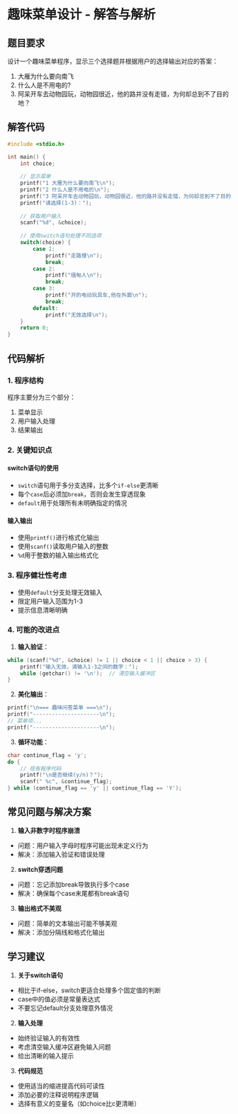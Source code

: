 # 趣味菜单设计 - 解答与解析

## 题目要求
设计一个趣味菜单程序，显示三个选择题并根据用户的选择输出对应的答案：
1. 大雁为什么要向南飞 
2. 什么人是不用电的? 
3. 阿呆开车去动物园玩，动物园很近，他的路并没有走错，为何却总到不了目的地？

## 解答代码
```c
#include <stdio.h>

int main() {
    int choice;
    
    // 显示菜单
    printf("1 大雁为什么要向南飞\n");
    printf("2 什么人是不用电的\n");
    printf("3 阿呆开车去动物园玩，动物园很近，他的路并没有走错，为何却总到不了目的地？\n");
    printf("请选择(1-3)：");
    
    // 获取用户输入
    scanf("%d", &choice);
    
    // 使用switch语句处理不同选项
    switch(choice) {
        case 1:
            printf("走路慢\n");
            break;
        case 2:
            printf("缅甸人\n");
            break;
        case 3:
            printf("开的电动玩具车,他在外面\n");
            break;
        default:
            printf("无效选择\n");
    }
    return 0;
}
```

## 代码解析

### 1. 程序结构
程序主要分为三个部分：
1. 菜单显示
2. 用户输入处理
3. 结果输出

### 2. 关键知识点

#### switch语句的使用
- `switch`语句用于多分支选择，比多个`if-else`更清晰
- 每个`case`后必须加`break`，否则会发生穿透现象
- `default`用于处理所有未明确指定的情况

#### 输入输出
- 使用`printf()`进行格式化输出
- 使用`scanf()`读取用户输入的整数
- `%d`用于整数的输入输出格式化

### 3. 程序健壮性考虑
- 使用`default`分支处理无效输入
- 限定用户输入范围为1-3
- 提示信息清晰明确

### 4. 可能的改进点
1. **输入验证**：
```c
while (scanf("%d", &choice) != 1 || choice < 1 || choice > 3) {
    printf("输入无效，请输入1-3之间的数字：");
    while (getchar() != '\n');  // 清空输入缓冲区
}
```

2. **美化输出**：
```c
printf("\n=== 趣味问答菜单 ===\n");
printf("---------------------\n");
// 菜单项...
printf("---------------------\n");
```

3. **循环功能**：
```c
char continue_flag = 'y';
do {
    // 现有程序代码
    printf("\n是否继续(y/n)？");
    scanf(" %c", &continue_flag);
} while (continue_flag == 'y' || continue_flag == 'Y');
```

## 常见问题与解决方案

1. **输入非数字时程序崩溃**
- 问题：用户输入字母时程序可能出现未定义行为
- 解决：添加输入验证和错误处理

2. **switch穿透问题**
- 问题：忘记添加break导致执行多个case
- 解决：确保每个case末尾都有break语句

3. **输出格式不美观**
- 问题：简单的文本输出可能不够美观
- 解决：添加分隔线和格式化输出

## 学习建议

1. **关于switch语句**
- 相比于if-else，switch更适合处理多个固定值的判断
- case中的值必须是常量表达式
- 不要忘记default分支处理意外情况

2. **输入处理**
- 始终验证输入的有效性
- 考虑清空输入缓冲区避免输入问题
- 给出清晰的输入提示

3. **代码规范**
- 使用适当的缩进提高代码可读性
- 添加必要的注释说明程序逻辑
- 选择有意义的变量名（如choice比c更清晰）
